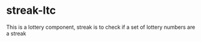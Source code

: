 # streak-ltc
This is a lottery component, streak is to check if a set of lottery numbers are a streak

